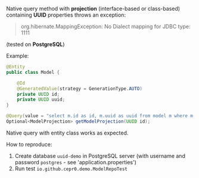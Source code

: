 Native query method with **projection** (interface-based or class-based) containing **UUID** properties throws an exception:

> org.hibernate.MappingException: No Dialect mapping for JDBC type: 1111 

(tested on **PostgreSQL**)

Example:

```java
@Entity
public class Model {

	@Id
	@GeneratedValue(strategy = GenerationType.AUTO)
	private UUID id;
	private UUID uuid;
}

@Query(value = "select m.id as id, m.uuid as uuid from model m where m.id = ?1", nativeQuery = true)
Optional<ModelProjection> getModelProjection(UUID id);
```

Native query with entity class works as expected.

How to reproduce:

1. Create database `uuid-demo` in PostgreSQL server (with username and password `postgres` - see 'application.properties')
2. Run test `io.github.cepr0.demo.ModelRepoTest` 
